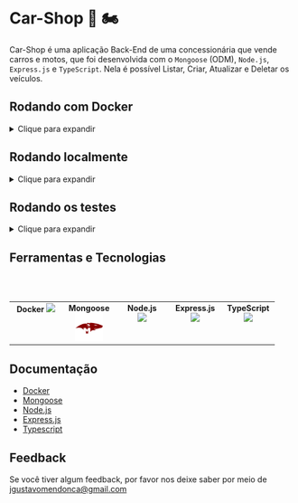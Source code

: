 
# Car-Shop 🚗 🏍️

Car-Shop é uma aplicação Back-End de uma concessionária que vende carros e motos, que foi desenvolvida com o `Mongoose` (ODM), `Node.js`, `Express.js` e `TypeScript`. Nela é possível Listar, Criar, Atualizar e Deletar os veículos.

## Rodando com Docker

<details>
  <summary>Clique para expandir</summary>
  
  ## É necessário ter o Docker instalado em sua máquina.
  
- Clone o projeto

```bash
  git clone git@github.com:Joaogustavo789/Car-Shop.git
```

- Entre no diretório do projeto

```bash
  cd Car-Shop
```

- Crie os Containers

```js
  docker-compose up -d  // Ele irá rodar dois serviços, um do node e um do db!
```

Se estiver usando `macOS` será necessário colocar manualmente uma opção `platform: linux/amd64` no serviço do banco de dados no arquivo docker-compose.yml desse projeto.

- Entre no container do projeto

```bash
docker exec -it car_shop bash
```

- Caso queira entrar no container do db, basta rodar

```bash
docker exec -it car_shop_db bash
```

- Instale as dependências dentro do container

```bash
  npm install
```
</details>

## Rodando localmente

<details>
  <summary>Clique para expandir</summary>
  
## É necessário ter o Node.js, MongoDB e o Mongoose instalados em sua máquina.

- Clone o projeto

```bash
  git clone git@github.com:Joaogustavo789/Car-Shop.git
```

- Entre no diretório do projeto

```bash
  cd Car-Shop
```

- Instale as dependências

```bash
  npm install
```
</details>

## Rodando os testes

<details>
  <summary>Clique para expandir</summary>
  <br>
  
Para rodar os testes, rode o seguinte comando

```bash
  npm test
```
</details>


## Ferramentas e Tecnologias

<br>
<br>
<table width="320px" align="center">
  <tbody>
    <tr valign="top">
      <td width="80px" align="center">
        <span><strong>Docker</strong></span>
        <img height="50" src="https://cdn.jsdelivr.net/gh/devicons/devicon/icons/docker/docker-plain-wordmark.svg" />
      </td>
      <td width="80px" align="center">
        <span><strong>Mongoose</strong></span><br>
        <img height="50" src="https://raw.githubusercontent.com/github/explore/80688e429a7d4ef2fca1e82350fe8e3517d3494d/topics/mongoose/mongoose.png" />
      </td>
      <td width="80px" align="center">
        <span><strong>Node.js</strong></span><br>
          <img height="50" src="https://cdn.jsdelivr.net/gh/devicons/devicon/icons/nodejs/nodejs-original.svg" />
      </td>
      <td width="80px" align="center">
        <span><strong>Express.js</strong></span><br>
          <img height="50" src="https://cdn.jsdelivr.net/gh/devicons/devicon/icons/express/express-original.svg" />
      </td>
      <td width="80px" align="center">
        <span><strong>TypeScript</strong></span><br>
          <img height="50" src="https://cdn.jsdelivr.net/gh/devicons/devicon/icons/typescript/typescript-original.svg" />
      </td>
    </tr>
  </tbody>
</table>

## Documentação

- [Docker](https://docs.docker.com/)
- [Mongoose](https://mongoosejs.com/)
- [Node.js](https://nodejs.org/en/)
- [Express.js](https://expressjs.com/pt-br/)
- [Typescript](https://www.typescriptlang.org/)

## Feedback

Se você tiver algum feedback, por favor nos deixe saber por meio de jgustavomendonca@gmail.com


<!--
## Documentação da API

#### Retorna todos os itens

```http
  GET /api/items
```

| Parâmetro   | Tipo       | Descrição                           |
| :---------- | :--------- | :---------------------------------- |
| `api_key` | `string` | **Obrigatório**. A chave da sua API |

#### Retorna um item

```http
  GET /api/items/${id}
```

| Parâmetro   | Tipo       | Descrição                                   |
| :---------- | :--------- | :------------------------------------------ |
| `id`      | `string` | **Obrigatório**. O ID do item que você quer |

#### add(num1, num2)

Recebe dois números e retorna a sua soma.
-->

<!-- 
## Uso/Exemplos

```javascript
import Component from 'my-project'

function App() {
  return <Component />
}
```
-->

